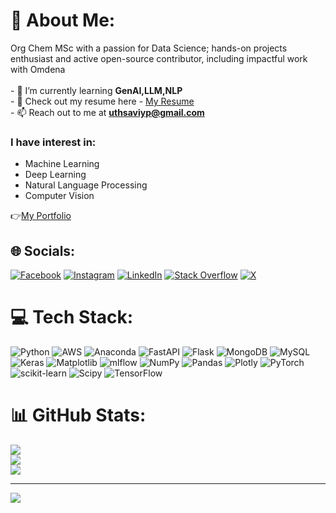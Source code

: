 # 💫 About Me:
Org Chem MSc with a passion for Data Science; hands-on projects enthusiast and active open-source contributor, including impactful work with Omdena<br><br>- 🌱 I’m currently learning **GenAI,LLM,NLP**<br>- 📑 Check out my resume here - [My Resume](https://docs.google.com/document/d/1CUcpheUrXVc-Ih8d2pNGCYhrnb0ePChF1dCcBf-JUHY)<br>- 📫 Reach out to me at **uthsaviyp@gmail.com**
### I have interest in:
* Machine Learning
* Deep Learning
* Natural Language Processing 
* Computer Vision

👉[My Portfolio](https://uthsavi-portfolio.netlify.app/)


## 🌐 Socials:
[![Facebook](https://img.shields.io/badge/Facebook-%231877F2.svg?logo=Facebook&logoColor=white)](https://facebook.com/https://www.facebook.com/uthsavi.gowda.56/) [![Instagram](https://img.shields.io/badge/Instagram-%23E4405F.svg?logo=Instagram&logoColor=white)](https://instagram.com/https://www.instagram.com/uthsavi_y_p/) [![LinkedIn](https://img.shields.io/badge/LinkedIn-%230077B5.svg?logo=linkedin&logoColor=white)](https://linkedin.com/in/https://www.linkedin.com/in/uthsavi/) [![Stack Overflow](https://img.shields.io/badge/-Stackoverflow-FE7A16?logo=stack-overflow&logoColor=white)](https://stackoverflow.com/users/https://stackoverflow.com/users/23312450/uthsavi-gowda) [![X](https://img.shields.io/badge/X-black.svg?logo=X&logoColor=white)](https://x.com/https://twitter.com/UthsaviYP) 

# 💻 Tech Stack:
![Python](https://img.shields.io/badge/python-3670A0?style=flat-square&logo=python&logoColor=ffdd54) ![AWS](https://img.shields.io/badge/AWS-%23FF9900.svg?style=flat-square&logo=amazon-aws&logoColor=white) ![Anaconda](https://img.shields.io/badge/Anaconda-%2344A833.svg?style=flat-square&logo=anaconda&logoColor=white) ![FastAPI](https://img.shields.io/badge/FastAPI-005571?style=flat-square&logo=fastapi) ![Flask](https://img.shields.io/badge/flask-%23000.svg?style=flat-square&logo=flask&logoColor=white) ![MongoDB](https://img.shields.io/badge/MongoDB-%234ea94b.svg?style=flat-square&logo=mongodb&logoColor=white) ![MySQL](https://img.shields.io/badge/mysql-%2300000f.svg?style=flat-square&logo=mysql&logoColor=white) ![Keras](https://img.shields.io/badge/Keras-%23D00000.svg?style=flat-square&logo=Keras&logoColor=white) ![Matplotlib](https://img.shields.io/badge/Matplotlib-%23ffffff.svg?style=flat-square&logo=Matplotlib&logoColor=black) ![mlflow](https://img.shields.io/badge/mlflow-%23d9ead3.svg?style=flat-square&logo=numpy&logoColor=blue) ![NumPy](https://img.shields.io/badge/numpy-%23013243.svg?style=flat-square&logo=numpy&logoColor=white) ![Pandas](https://img.shields.io/badge/pandas-%23150458.svg?style=flat-square&logo=pandas&logoColor=white) ![Plotly](https://img.shields.io/badge/Plotly-%233F4F75.svg?style=flat-square&logo=plotly&logoColor=white) ![PyTorch](https://img.shields.io/badge/PyTorch-%23EE4C2C.svg?style=flat-square&logo=PyTorch&logoColor=white) ![scikit-learn](https://img.shields.io/badge/scikit--learn-%23F7931E.svg?style=flat-square&logo=scikit-learn&logoColor=white) ![Scipy](https://img.shields.io/badge/SciPy-%230C55A5.svg?style=flat-square&logo=scipy&logoColor=%white) ![TensorFlow](https://img.shields.io/badge/TensorFlow-%23FF6F00.svg?style=flat-square&logo=TensorFlow&logoColor=white)
# 📊 GitHub Stats:
![](https://github-readme-stats.vercel.app/api?username=uthsavi97&theme=dark&hide_border=false&include_all_commits=true&count_private=false)<br/>
![](https://github-readme-streak-stats.herokuapp.com/?user=uthsavi97&theme=dark&hide_border=false)<br/>
![](https://github-readme-stats.vercel.app/api/top-langs/?username=uthsavi97&theme=dark&hide_border=false&include_all_commits=true&count_private=false&layout=compact)

---
[![](https://visitcount.itsvg.in/api?id=uthsavi97&icon=0&color=1)](https://visitcount.itsvg.in)

<!-- Proudly created with GPRM ( https://gprm.itsvg.in ) -->
